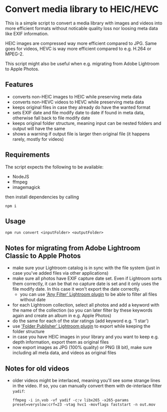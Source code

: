 # Convert media library to HEIC/HEVC

This is a simple script to convert a media library with images and videos into more efficient formats without noticable quality loss nor loosing meta data like EXIF information.

HEIC images are compressed way more efficient compared to JPG. Same goes for videos, HEVC is way more efficient compared to e.g. H.264 or MPEG-2.

This script might also be useful when e.g. migrating from Adobe Lightroom to Apple Photos.

## Features
- converts non-HEIC images to HEIC while preserving meta data
- converts non-HEVC videos to HEVC while preserving meta data
- keeps original files in case they already do have the wanted format
- sets EXIF date and file modify date to date if found in meta data, otherwise fall back to file modify date
- keeps original folder structure, meaning input can be nested folders and output will have the same
- shows a warning if output file is larger then original file (it happens rarely, mostly for videos)

## Requirements
The script expects the following to be available:
- NodeJS
- ffmpeg
- imagemagick

then install dependencies by calling

````
npm i
````


## Usage

````
npm run convert <inputFolder> <outputFolder>
````

## Notes for migrating from Adobe Lightroom Classic to Apple Photos
- make sure your Lightroom catalog is in sync with the file system (just in case you've added files via other applications)
- make sure all photos have EXIF capture date set. Even if Lightroom sorts them correctly, it can be that no capture date is set and it only uses the file modify date. In this case it won't export the date correctly.
  - you can use ['Any Filter' Lightroom plugin](https://community.adobe.com/t5/lightroom-classic-discussions/filter-out-photos-without-capture-date-and-time/td-p/8811145#M35588) to be able to filter all files without date
- for each Lightroom collection, select all photos and add a keyword with the name of the collection (so you can later filter by these keywords again and create an album in e.g. Apple Photos)
- do the same for each of the star ratings (add keyword e.g. '1 star')
- use ['Folder Publisher' Lightroom plugin](http://regex.info/blog/lightroom-goodies/folder-publisher) to export while keeping the folder structure
- in case you have HEIC images in your library and you want to keep e.g. depth information, export them as original files
- now export images as JPG (100% quality) or PNG (8 bit), make sure including all meta data, and videos as original files

## Notes for old videos
- older videos might be interlaced, meaning you'll see some strange lines in the video. If so, you can manually convert them with de-interlace filter `yadif`:
  
  ```ffmpeg -i in.vob -vf yadif -c:v libx265 -x265-params preset=veryslow:crf=23 -vtag hvc1 -movflags faststart -n out.mov```